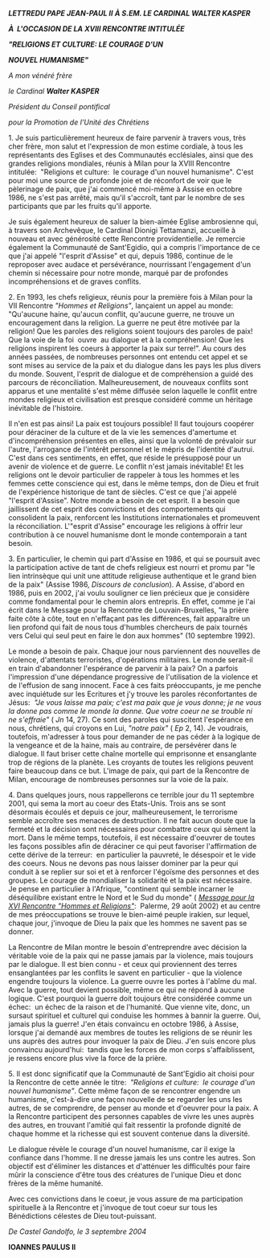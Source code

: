 ***LETTRE******DU PAPE JEAN-PAUL II*** ***À S.EM. LE CARDINAL WALTER KASPER***

***À  L'OCCASION DE LA XVIII RENCONTRE INTITULÉE***

***"RELIGIONS ET CULTURE: LE COURAGE D'UN***

***NOUVEL HUMANISME"***

*A mon vénéré frère*

*le Cardinal **Walter KASPER***

*Président du Conseil pontifical*

*pour la Promotion de l'Unité des Chrétiens*

1. Je suis particulièrement heureux de faire parvenir à travers vous, très cher frère, mon salut et l'expression de mon estime cordiale, à tous les représentants des Eglises et des Communautés ecclésiales, ainsi que des grandes religions mondiales, réunis à Milan pour la XVIII Rencontre intitulée:  "Religions et culture:  le courage d'un nouvel humanisme". C'est pour moi une source de profonde joie et de réconfort de voir que le pèlerinage de paix, que j'ai commencé moi-même à Assise en octobre 1986, ne s'est pas arrêté, mais qu'il s'accroît, tant par le nombre de ses participants que par les fruits qu'il apporte.

Je suis également heureux de saluer la bien-aimée Eglise ambrosienne qui, à travers son Archevêque, le Cardinal Dionigi Tettamanzi, accueille à nouveau et avec générosité cette Rencontre providentielle. Je remercie également la Communauté de Sant'Egidio, qui a compris l'importance de ce que j'ai appelé "l'esprit d'Assise" et qui, depuis 1986, continue de le reproposer avec audace et persévérance, nourrissant l'engagement d'un chemin si nécessaire pour notre monde, marqué par de profondes incompréhensions et de graves conflits.

2. En 1993, les chefs religieux, réunis pour la première fois à Milan pour la VII Rencontre *"Hommes et Religions"*, lançaient un appel au monde:  "Qu'aucune haine, qu'aucun conflit, qu'aucune guerre, ne trouve un encouragement dans la religion. La guerre ne peut être motivée par la religion! Que les paroles des religions soient toujours des paroles de paix! Que la voie de la foi  ouvre  au dialogue et à la compréhension! Que les religions inspirent les coeurs à apporter la paix sur terre!". Au cours des années passées, de nombreuses personnes ont entendu cet appel et se sont mises au service de la paix et du dialogue dans les pays les plus divers du monde. Souvent, l'esprit de dialogue et de compréhension a guidé des parcours de réconciliation. Malheureusement, de nouveaux conflits sont apparus et une mentalité s'est même diffusée selon laquelle le conflit entre mondes religieux et civilisation est presque considéré comme un héritage inévitable de l'histoire.

Il n'en est pas ainsi! La paix est toujours possible! Il faut toujours coopérer pour déraciner de la culture et de la vie les semences d'amertume et d'incompréhension présentes en elles, ainsi que la volonté de prévaloir sur l'autre, l'arrogance de l'intérêt personnel et le mépris de l'identité d'autrui. C'est dans ces sentiments, en effet, que réside le présupposé pour un avenir de violence et de guerre. Le conflit n'est jamais inévitable! Et les religions ont le devoir particulier de rappeler à tous les hommes et les femmes cette conscience qui est, dans le même temps, don de Dieu et fruit de l'expérience historique de tant de siècles. C'est ce que j'ai appelé "l'esprit d'Assise". Notre monde a besoin de cet esprit. Il a besoin que jaillissent de cet esprit des convictions et des comportements qui consolident la paix, renforcent les Institutions internationales et promeuvent la réconciliation. L'"esprit d'Assise" encourage les religions à offrir leur contribution à ce nouvel humanisme dont le monde contemporain a tant besoin.

3. En particulier, le chemin qui part d'Assise en 1986, et qui se poursuit avec la participation active de tant de chefs religieux est nourri et promu par "le lien intrinsèque qui unit une attitude religieuse authentique et le grand bien de la paix" (Assise 1986, *Discours de conclusion*). A Assise, d'abord en 1986, puis en 2002, j'ai voulu souligner ce lien précieux que je considère comme fondamental pour le chemin alors entrepris. En effet, comme je l'ai écrit dans le Message pour la Rencontre de Louvain-Bruxelles, "la prière faite côte à côte, tout en n'effaçant pas les différences, fait apparaître un lien profond qui fait de nous tous d'humbles chercheurs de paix tournés vers Celui qui seul peut en faire le don aux hommes" (10 septembre 1992).

Le monde a besoin de paix. Chaque jour nous parviennent des nouvelles de violence, d'attentats terroristes, d'opérations militaires. Le monde serait-il en train d'abandonner l'espérance de parvenir à la paix? On a parfois l'impression d'une dépendance progressive de l'utilisation de la violence et de l'effusion de sang innocent. Face à ces faits préoccupants, je me penche avec inquiétude sur les Ecritures et j'y trouve les paroles réconfortantes de Jésus:  *"Je vous laisse ma paix; c'est ma paix que je vous donne; je ne vous la donne pas comme le monde la donne. Que votre coeur ne se trouble ni ne s'effraie"* ( *Jn* 14, 27). Ce sont des paroles qui suscitent l'espérance en nous, chrétiens, qui croyons en Lui, *"notre paix"* ( *Ep* 2, 14). Je voudrais, toutefois, m'adresser à tous pour demander de ne pas céder à la logique de la vengeance et de la haine, mais au contraire, de persévérer dans le dialogue. Il faut briser cette chaîne mortelle qui emprisonne et ensanglante trop de régions de la planète. Les croyants de toutes les religions peuvent faire beaucoup dans ce but. L'image de paix, qui part de la Rencontre de Milan, encourage de nombreuses personnes sur la voie de la paix.

4. Dans quelques jours, nous rappellerons ce terrible jour du 11 septembre 2001, qui sema la mort au coeur des Etats-Unis. Trois ans se sont désormais écoulés et depuis ce jour, malheureusement, le terrorisme semble accroître ses menaces de destruction. Il ne fait aucun doute que la fermeté et la décision sont nécessaires pour combattre ceux qui sèment la mort. Dans le même temps, toutefois, il est nécessaire d'oeuvrer de toutes les façons possibles afin de déraciner ce qui peut favoriser l'affirmation de cette dérive de la terreur:  en particulier la pauvreté, le désespoir et le vide des coeurs. Nous ne devons pas nous laisser dominer par la peur qui conduit à se replier sur soi et et à renforcer l'égoïsme des personnes et des groupes. Le courage de mondialiser la solidarité et la paix est nécessaire. Je pense en particulier à l'Afrique, "continent qui semble incarner le déséquilibre existant entre le Nord et le Sud du monde" ( *[Message pour la XVI Rencontre "Hommes et Religions"](/content/john-paul-ii/fr/speeches/2002/september/documents/hf_jp-ii_spe_20020902_incontro-pace.html)*:  Palerme, 29 août 2002) et au centre de mes préoccupations se trouve le bien-aimé peuple irakien, sur lequel, chaque jour, j'invoque de Dieu la paix que les hommes ne savent pas se donner.

La Rencontre de Milan montre le besoin d'entreprendre avec décision la véritable voie de la paix qui ne passe jamais par la violence, mais toujours par le dialogue. Il est bien connu - et ceux qui proviennent des terres ensanglantées par les conflits le savent en particulier - que la violence engendre toujours la violence. La guerre ouvre les portes à l'abîme du mal. Avec la guerre, tout devient possible, même ce qui ne répond à aucune logique. C'est pourquoi la guerre doit toujours être considérée comme un échec:  un échec de la raison et de l'humanité. Que vienne vite, donc, un sursaut spirituel et culturel qui conduise les hommes à bannir la guerre. Oui, jamais plus la guerre! J'en étais convaincu en octobre 1986, à Assise, lorsque j'ai demandé aux membres de toutes les religions de se réunir les uns auprès des autres pour invoquer la paix de Dieu. J'en suis encore plus convaincu aujourd'hui:  tandis que les forces de mon corps s'affaiblissent, je ressens encore plus vive la force de la prière.

5. Il est donc significatif que la Communauté de Sant'Egidio ait choisi pour la Rencontre de cette année le titre:  *"Religions et culture:  le courage d'un nouvel humanisme"*. Cette même façon de se rencontrer engendre un humanisme, c'est-à-dire une façon nouvelle de se regarder les uns les autres, de se comprendre, de penser au monde et d'oeuvrer pour la paix. A la Rencontre participent des personnes capables de vivre les unes auprès des autres, en trouvant l'amitié qui fait ressentir la profonde dignité de chaque homme et la richesse qui est souvent contenue dans la diversité.

Le dialogue révèle le courage d'un nouvel humanisme, car il exige la confiance dans l'homme. Il ne dresse jamais les uns contre les autres. Son objectif est d'éliminer les distances et d'atténuer les difficultés pour faire mûrir la conscience d'être tous des créatures de l'unique Dieu et donc frères de la même humanité.

Avec ces convictions dans le coeur, je vous assure de ma participation spirituelle à la Rencontre et j'invoque de tout coeur sur tous les Bénédictions célestes de Dieu tout-puissant.

*De Castel Gandolfo, le 3 septembre 2004*

**IOANNES PAULUS II**
